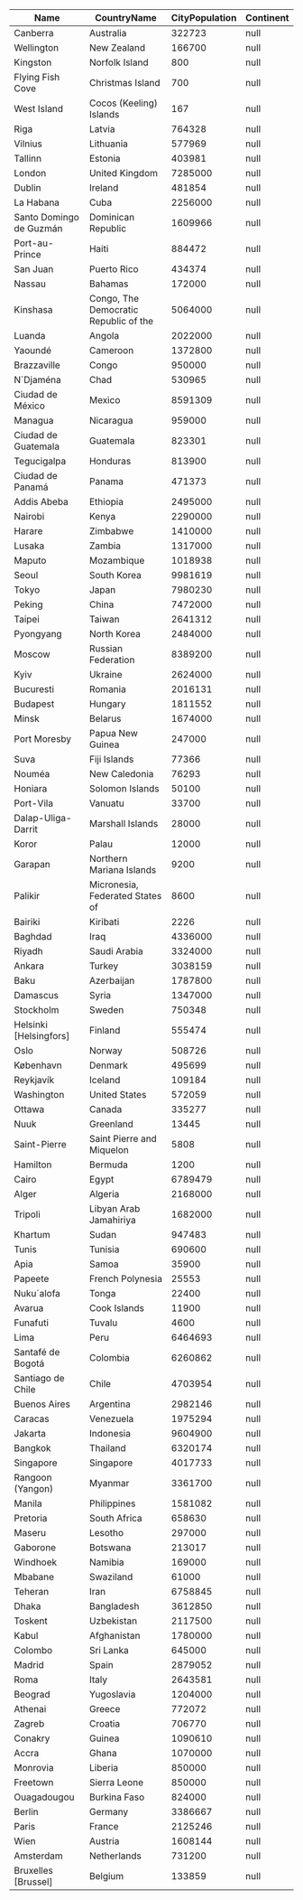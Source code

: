 | Name |  CountryName | CityPopulation | Continent |
| --- | --- | --- | --- | 
| Canberra | Australia | 322723 | null | 
| Wellington | New Zealand | 166700 | null | 
| Kingston | Norfolk Island | 800 | null | 
| Flying Fish Cove | Christmas Island | 700 | null | 
| West Island | Cocos (Keeling) Islands | 167 | null | 
| Riga | Latvia | 764328 | null | 
| Vilnius | Lithuania | 577969 | null | 
| Tallinn | Estonia | 403981 | null | 
| London | United Kingdom | 7285000 | null | 
| Dublin | Ireland | 481854 | null | 
| La Habana | Cuba | 2256000 | null | 
| Santo Domingo de Guzmán | Dominican Republic | 1609966 | null | 
| Port-au-Prince | Haiti | 884472 | null | 
| San Juan | Puerto Rico | 434374 | null | 
| Nassau | Bahamas | 172000 | null | 
| Kinshasa | Congo, The Democratic Republic of the | 5064000 | null | 
| Luanda | Angola | 2022000 | null | 
| Yaoundé | Cameroon | 1372800 | null | 
| Brazzaville | Congo | 950000 | null | 
| N´Djaména | Chad | 530965 | null | 
| Ciudad de México | Mexico | 8591309 | null | 
| Managua | Nicaragua | 959000 | null | 
| Ciudad de Guatemala | Guatemala | 823301 | null | 
| Tegucigalpa | Honduras | 813900 | null | 
| Ciudad de Panamá | Panama | 471373 | null | 
| Addis Abeba | Ethiopia | 2495000 | null | 
| Nairobi | Kenya | 2290000 | null | 
| Harare | Zimbabwe | 1410000 | null | 
| Lusaka | Zambia | 1317000 | null | 
| Maputo | Mozambique | 1018938 | null | 
| Seoul | South Korea | 9981619 | null | 
| Tokyo | Japan | 7980230 | null | 
| Peking | China | 7472000 | null | 
| Taipei | Taiwan | 2641312 | null | 
| Pyongyang | North Korea | 2484000 | null | 
| Moscow | Russian Federation | 8389200 | null | 
| Kyiv | Ukraine | 2624000 | null | 
| Bucuresti | Romania | 2016131 | null | 
| Budapest | Hungary | 1811552 | null | 
| Minsk | Belarus | 1674000 | null | 
| Port Moresby | Papua New Guinea | 247000 | null | 
| Suva | Fiji Islands | 77366 | null | 
| Nouméa | New Caledonia | 76293 | null | 
| Honiara | Solomon Islands | 50100 | null | 
| Port-Vila | Vanuatu | 33700 | null | 
| Dalap-Uliga-Darrit | Marshall Islands | 28000 | null | 
| Koror | Palau | 12000 | null | 
| Garapan | Northern Mariana Islands | 9200 | null | 
| Palikir | Micronesia, Federated States of | 8600 | null | 
| Bairiki | Kiribati | 2226 | null | 
| Baghdad | Iraq | 4336000 | null | 
| Riyadh | Saudi Arabia | 3324000 | null | 
| Ankara | Turkey | 3038159 | null | 
| Baku | Azerbaijan | 1787800 | null | 
| Damascus | Syria | 1347000 | null | 
| Stockholm | Sweden | 750348 | null | 
| Helsinki [Helsingfors] | Finland | 555474 | null | 
| Oslo | Norway | 508726 | null | 
| København | Denmark | 495699 | null | 
| Reykjavík | Iceland | 109184 | null | 
| Washington | United States | 572059 | null | 
| Ottawa | Canada | 335277 | null | 
| Nuuk | Greenland | 13445 | null | 
| Saint-Pierre | Saint Pierre and Miquelon | 5808 | null | 
| Hamilton | Bermuda | 1200 | null | 
| Cairo | Egypt | 6789479 | null | 
| Alger | Algeria | 2168000 | null | 
| Tripoli | Libyan Arab Jamahiriya | 1682000 | null | 
| Khartum | Sudan | 947483 | null | 
| Tunis | Tunisia | 690600 | null | 
| Apia | Samoa | 35900 | null | 
| Papeete | French Polynesia | 25553 | null | 
| Nuku´alofa | Tonga | 22400 | null | 
| Avarua | Cook Islands | 11900 | null | 
| Funafuti | Tuvalu | 4600 | null | 
| Lima | Peru | 6464693 | null | 
| Santafé de Bogotá | Colombia | 6260862 | null | 
| Santiago de Chile | Chile | 4703954 | null | 
| Buenos Aires | Argentina | 2982146 | null | 
| Caracas | Venezuela | 1975294 | null | 
| Jakarta | Indonesia | 9604900 | null | 
| Bangkok | Thailand | 6320174 | null | 
| Singapore | Singapore | 4017733 | null | 
| Rangoon (Yangon) | Myanmar | 3361700 | null | 
| Manila | Philippines | 1581082 | null | 
| Pretoria | South Africa | 658630 | null | 
| Maseru | Lesotho | 297000 | null | 
| Gaborone | Botswana | 213017 | null | 
| Windhoek | Namibia | 169000 | null | 
| Mbabane | Swaziland | 61000 | null | 
| Teheran | Iran | 6758845 | null | 
| Dhaka | Bangladesh | 3612850 | null | 
| Toskent | Uzbekistan | 2117500 | null | 
| Kabul | Afghanistan | 1780000 | null | 
| Colombo | Sri Lanka | 645000 | null | 
| Madrid | Spain | 2879052 | null | 
| Roma | Italy | 2643581 | null | 
| Beograd | Yugoslavia | 1204000 | null | 
| Athenai | Greece | 772072 | null | 
| Zagreb | Croatia | 706770 | null | 
| Conakry | Guinea | 1090610 | null | 
| Accra | Ghana | 1070000 | null | 
| Monrovia | Liberia | 850000 | null | 
| Freetown | Sierra Leone | 850000 | null | 
| Ouagadougou | Burkina Faso | 824000 | null | 
| Berlin | Germany | 3386667 | null | 
| Paris | France | 2125246 | null | 
| Wien | Austria | 1608144 | null | 
| Amsterdam | Netherlands | 731200 | null | 
| Bruxelles [Brussel] | Belgium | 133859 | null | 

